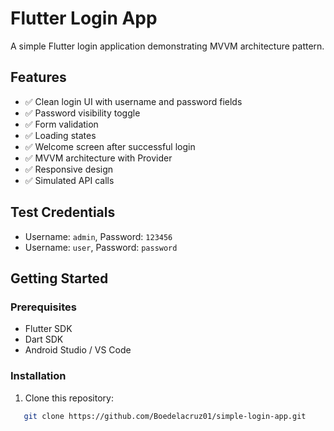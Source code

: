 # Flutter Login App

A simple Flutter login application demonstrating MVVM architecture pattern.

## Features

- ✅ Clean login UI with username and password fields
- ✅ Password visibility toggle
- ✅ Form validation
- ✅ Loading states
- ✅ Welcome screen after successful login
- ✅ MVVM architecture with Provider
- ✅ Responsive design
- ✅ Simulated API calls

## Test Credentials

- Username: `admin`, Password: `123456`
- Username: `user`, Password: `password`

## Getting Started

### Prerequisites

- Flutter SDK
- Dart SDK
- Android Studio / VS Code

### Installation

1. Clone this repository:

```bash
   git clone https://github.com/Boedelacruz01/simple-login-app.git
